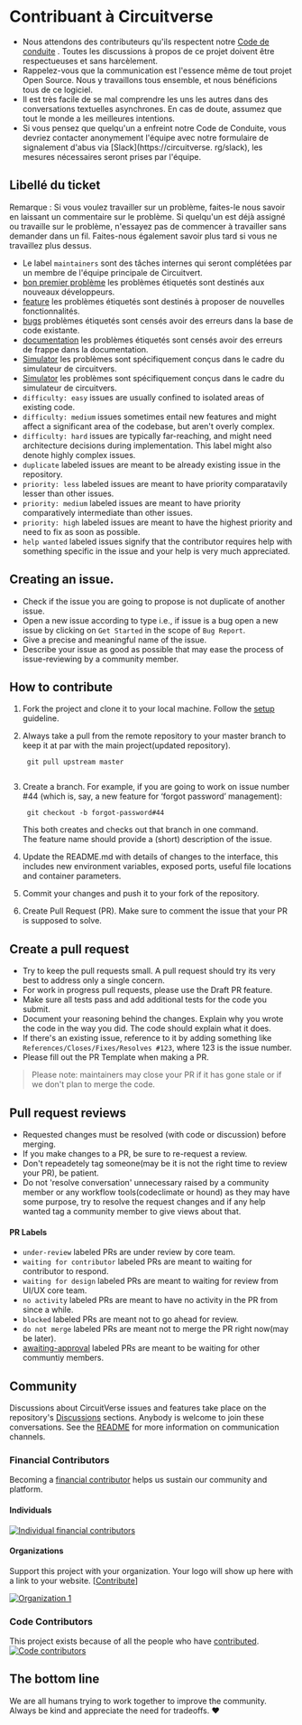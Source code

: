 # Contribuant à Circuitverse

- Nous attendons des contributeurs qu'ils respectent notre [Code de conduite](https://github.com/CircuitVerse/CircuitVerse/blob/master/code-of-conduct.md) . Toutes les discussions à propos de ce projet doivent être respectueuses et sans harcèlement.
- Rappelez-vous que la communication est l'essence même de tout projet Open Source. Nous y travaillons tous ensemble, et nous bénéficions tous de ce logiciel.
- Il est très facile de se mal comprendre les uns les autres dans des conversations textuelles asynchrones. En cas de doute, assumez que tout le monde a les meilleures intentions.
- Si vous pensez que quelqu'un a enfreint notre Code de Conduite, vous devriez contacter anonymement l'équipe avec notre formulaire de signalement d'abus via [Slack](https\://circuitverse. rg/slack), les mesures nécessaires seront prises par l'équipe.

## Libellé du ticket

Remarque : Si vous voulez travailler sur un problème, faites-le nous savoir en laissant un commentaire sur le problème. Si quelqu'un est déjà assigné ou travaille sur le problème, n'essayez pas de commencer à travailler sans demander dans un fil. Faites-nous également savoir plus tard si vous ne travaillez plus dessus.

- Le label `maintainers` sont des tâches internes qui seront complétées par un membre de l'équipe principale de Circuitvert.
- [bon premier problème](https://github.com/CircuitVerse/CircuitVerse/labels/good%20first%20issue) les problèmes étiquetés sont destinés aux nouveaux développeurs.
- [feature](https://github.com/CircuitVerse/CircuitVerse/labels/%F0%9F%8C%9F%20feature) les problèmes étiquetés sont destinés à proposer de nouvelles fonctionnalités.
- [bugs](https://github.com/CircuitVerse/CircuitVerse/labels/%F0%9F%90%9E%20bug) problèmes étiquetés sont censés avoir des erreurs dans la base de code existante.
- [documentation](https://github.com/CircuitVerse/CircuitVerse/labels/documentation) les problèmes étiquetés sont censés avoir des erreurs de frappe dans la documentation.
- [Simulator](https://github.com/CircuitVerse/CircuitVerse/labels/simulator) les problèmes sont spécifiquement conçus dans le cadre du simulateur de circuitvers.
- [Simulator](https://github.com/CircuitVerse/CircuitVerse/labels/platform) les problèmes sont spécifiquement conçus dans le cadre du simulateur de circuitvers.
- `difficulty: easy` issues are usually confined to isolated areas of existing code.
- `difficulty: medium` issues sometimes entail new features and might affect a significant area of the codebase, but aren't overly complex.
- `difficulty: hard` issues are typically far-reaching, and might need architecture decisions during implementation. This label might also denote highly complex issues.
- `duplicate` labeled issues are meant to be already existing issue in the repository.
- `priority: less` labeled issues are meant to have priority comparatavily lesser than other issues.
- `priority: medium` labeled issues are meant to have priority comparatively intermediate than other issues.
- `priority: high` labeled issues are meant to have the highest priority and need to fix as soon as possible.
- `help wanted` labeled issues signify that the contributor requires help with something specific in the issue and your help is very much appreciated.

## Creating an issue.

- Check if the issue you are going to propose is not duplicate of another issue.
- Open a new issue according to type i.e., if issue is a bug open a new issue by clicking on `Get Started` in the scope of `Bug Report`.
- Give a precise and meaningful name of the issue.
- Describe your issue as good as possible that may ease the process of issue-reviewing by a community member.

## How to contribute

1. Fork the project and clone it to your local machine. Follow the [setup](https://github.com/CircuitVerse/CircuitVerse/blob/master/SETUP.md) guideline.

2. Always take a pull from the remote repository to your master branch to keep it at par with the main project(updated repository).

   ```
    git pull upstream master
    
   ```

3. Create a branch. For example, if you are going to work on issue number #44 (which is, say, a new feature for ‘forgot password’ management):

   ```
    git checkout -b forgot-password#44
   ```

   This both creates and checks out that branch in one command.\
   The feature name should provide a (short) description of the issue.

4. Update the README.md with details of changes to the interface, this includes new environment variables, exposed ports, useful file locations and container parameters.

5. Commit your changes and push it to your fork of the repository.

6. Create Pull Request (PR). Make sure to comment the issue that your PR is supposed to solve.

## Create a pull request

- Try to keep the pull requests small. A pull request should try its very best to address only a single concern.
- For work in progress pull requests, please use the Draft PR feature.
- Make sure all tests pass and add additional tests for the code you submit.
- Document your reasoning behind the changes. Explain why you wrote the code in the way you did. The code should explain what it does.
- If there's an existing issue, reference to it by adding something like `References/Closes/Fixes/Resolves #123`, where 123 is the issue number.
- Please fill out the PR Template when making a PR.

> Please note: maintainers may close your PR if it has gone stale or if we don't plan to merge the code.

## Pull request reviews

- Requested changes must be resolved (with code or discussion) before merging.
- If you make changes to a PR, be sure to re-request a review.
- Don't repeadetely tag someone(may be it is not the right time to review your PR), be patient.
- Do not 'resolve conversation' unnecessary raised by a community member or any workflow tools(codeclimate or hound) as they may have some purpose, try to resolve the request changes and if any help wanted tag a community member to give views about that.

#### PR Labels

- `under-review` labeled PRs are under review by core team.
- `waiting for contributor` labeled PRs are meant to waiting for contributor to respond.
- `waiting for design` labeled PRs are meant to waiting for review from UI/UX core team.
- `no activity` labeled PRs are meant to have no activity in the PR from since a while.
- `blocked` labeled PRs are meant not to go ahead for review.
- `do not merge` labeled PRs are meant not to merge the PR right now(may be later).
- [awaiting-approval](https://github.com/CircuitVerse/CircuitVerse/labels/awaiting-approval) labeled PRs are meant to be waiting for other communtiy members.

## Community

Discussions about CircuitVerse issues and features take place on the repository's [Discussions](https://github.com/CircuitVerse/CircuitVerse/discussions) sections. Anybody is welcome to join these conversations. See the [README](README.md) for more information on communication channels.

### Financial Contributors

Becoming a [financial contributor](https://opencollective.com/CircuitVerse/contribute) helps us sustain our community and platform.

#### Individuals

<a href="https://opencollective.com/CircuitVerse"><img src="https://opencollective.com/CircuitVerse/individuals.svg?width=890" alt="Individual financial contributors"></a>

#### Organizations

Support this project with your organization. Your logo will show up here with a link to your website. [[Contribute](https://opencollective.com/CircuitVerse/contribute)]

<a href="https://opencollective.com/CircuitVerse/organization/0/website"><img src="https://opencollective.com/CircuitVerse/organization/0/avatar.svg" alt="Organization 1"></a>

### Code Contributors

This project exists because of all the people who have [contributed](\(CONTRIBUTING.md\)). <a href="https://github.com/CircuitVerse/CircuitVerse/graphs/contributors"><img src="https://opencollective.com/CircuitVerse/contributors.svg?width=890&button=false" alt="Code contributors" /></a>

## The bottom line

We are all humans trying to work together to improve the community. Always be kind and appreciate the need for tradeoffs. ❤️
